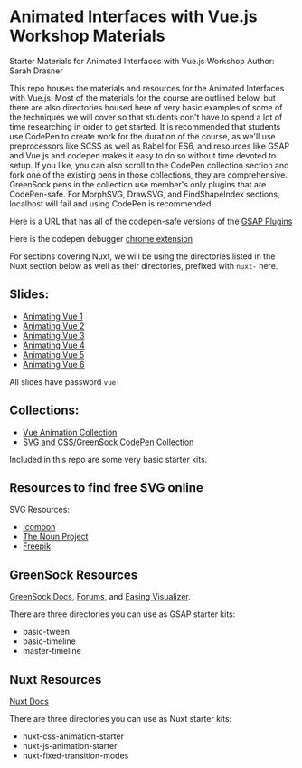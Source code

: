 # Animated Interfaces with Vue.js Workshop Materials

Starter Materials for Animated Interfaces with Vue.js Workshop
Author: Sarah Drasner

This repo houses the materials and resources for the Animated Interfaces with Vue.js. Most of the materials for the course are outlined below, but there are also directories housed here of very basic examples of some of the techniques we will cover so that students don't have to spend a lot of time researching in order to get started. It is recommended that students use CodePen to create work for the duration of the course, as we'll use preprocessors like SCSS as well as Babel for ES6, and resources like GSAP and Vue.js and codepen makes it easy to do so without time devoted to setup. If you like, you can also scroll to the CodePen collection section and fork one of the existing pens in those collections, they are comprehensive. GreenSock pens in the collection use member's only plugins that are CodePen-safe. For MorphSVG, DrawSVG, and FindShapeIndex sections, localhost will fail and using CodePen is recommended.

Here is a URL that has all of the codepen-safe versions of the [GSAP Plugins](http://codepen.io/GreenSock/pen/OPqpRJ)

Here is the codepen debugger [chrome extension](https://chrome.google.com/webstore/detail/codopen/agnkphdgffianchpipdbkeaclfbobaak)

For sections covering Nuxt, we will be using the directories listed in the Nuxt section below as well as their directories, prefixed with `nuxt-` here.

## Slides:
* [Animating Vue 1](http://slides.com/sdrasner/vue-animation1?token=aXKXDj9N)
* [Animating Vue 2](http://slides.com/sdrasner/vue-animation-2?token=-TKEq9rB)
* [Animating Vue 3](http://slides.com/sdrasner/vue-animation3?token=ktXZY2K0)
* [Animating Vue 4](http://slides.com/sdrasner/vue-animation-4-67?token=-1aJS9Kb)
* [Animating Vue 5](http://slides.com/sdrasner/vue-animation-5?token=gvF0a7_2)
* [Animating Vue 6](http://slides.com/sdrasner/vue-animation-6?token=BEVxYSA8)

All slides have password `vue!`

## Collections:
* [Vue Animation Collection](https://codepen.io/collection/XQGkeV/)
* [SVG and CSS/GreenSock CodePen Collection](http://codepen.io/collection/XvBQJQ/)

Included in this repo are some very basic starter kits. 

## Resources to find free SVG online
SVG Resources:
* [Icomoon](http://icomoon.io/)
* [The Noun Project](https://thenounproject.com/)
* [Freepik](http://www.freepik.com/)

## GreenSock Resources
[GreenSock Docs](http://greensock.com/docs/#/HTML5/), [Forums](http://greensock.com/forums/), and [Easing Visualizer](http://greensock.com/ease-visualizer).

There are three directories you can use as GSAP starter kits:
* basic-tween
* basic-timeline
* master-timeline

## Nuxt Resources
[Nuxt Docs](https://nuxtjs.org/)

There are three directories you can use as Nuxt starter kits:
* nuxt-css-animation-starter
* nuxt-js-animation-starter
* nuxt-fixed-transition-modes